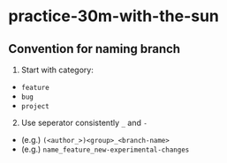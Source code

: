 # practice-30m-with-the-sun

## Convention for naming branch

1. Start with category:

- `feature`
- `bug`
- `project`

2. Use seperator consistently `_` and `-`

- (e.g.) `(<author_>)<group>_<branch-name>`
- (e.g.) `name_feature_new-experimental-changes`
